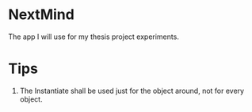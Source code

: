 # NextMind
The app I will use for my thesis project experiments.

# Tips
1. The Instantiate shall be used just for the object around, not for every object.

